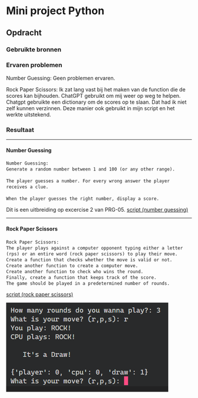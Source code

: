 # Mini project Python

## Opdracht
### Gebruikte bronnen

### Ervaren problemen
Number Guessing:
Geen problemen ervaren.

Rock Paper Scissors:
Ik zat lang vast bij het maken van de function die de scores kan bijhouden. ChatGPT gebruikt om mij weer op weg te helpen. Chatgpt gebruikte een dictionary om de scores op te slaan. Dat had ik niet zelf kunnen verzinnen. Deze manier ook gebruikt in mijn script en het werkte uitstekend.

### Resultaat
---
#### Number Guessing
```
Number Guessing:
Generate a random number between 1 and 100 (or any other range).

The player guesses a number. For every wrong answer the player receives a clue.

When the player guesses the right number, display a score.
```

Dit is een uitbreiding op excercise 2 van PRG-05.
[script (number guessing)](code/09_1.py)


---
#### Rock Paper Scissors
```
Rock Paper Scissors:
The player plays against a computer opponent typing either a letter (rps) or an entire word (rock paper scissors) to play their move.
Create a function that checks whether the move is valid or not.
Create another function to create a computer move.
Create another function to check who wins the round.
Finally, create a function that keeps track of the score.
The game should be played in a predetermined number of rounds.
```
[script (rock paper scissors)](code/09_2.py)

![Image](https://github.com/techgrounds/techgrounds-kaman/blob/main/00_includes/PRG-09_screenshot01.png)
